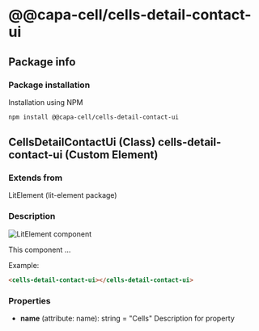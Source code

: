 # @@capa-cell/cells-detail-contact-ui

## Package info

### Package installation

Installation using NPM

```bash
npm install @@capa-cell/cells-detail-contact-ui
```

## CellsDetailContactUi (Class) cells-detail-contact-ui (Custom Element)

### Extends from

LitElement (lit-element package)

### Description

![LitElement component](https://img.shields.io/badge/litElement-component-blue.svg)

This component ...

Example:

```html
<cells-detail-contact-ui></cells-detail-contact-ui>
```

### Properties

- **name** (attribute: name): string = "Cells"
  Description for property
